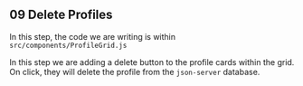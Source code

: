 ## 09 Delete Profiles

In this step, the code we are writing is within `src/components/ProfileGrid.js`

In this step we are adding a delete button to the profile cards
within the grid. On click, they will delete the profile from
the `json-server` database.
